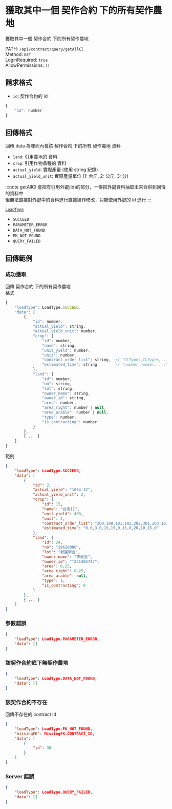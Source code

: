 # 獲取其中一個 契作合約 下的所有契作農地

獲取其中一個 契作合約 下的所有契作農地

PATH: `/api/contract/query/getAllCl`  
Method: `GET`  
LoginRequired: `true`  
AllowPermissions: `[]`  


## 請求格式
* `id`: 契作合約的 id

```js
{
    "id": number
}
```


## 回傳格式

回傳 data 為陣列內含該 契作合約 下的所有 契作農地 資料  

* `land`: 引用農地的 資料
* `crop`: 引用作物品種的 資料
* `actual_yield`: 實際產量 (使用 string 紀錄)
* `actual_yield_unit`: 實際產量單位 (1: 台斤, 2: 公斤, 3: 分)

:::note
getAllCl 會把有引用外鍵(id)的部分，一併把外鍵資料抽取出來合併到回傳的資料中  
但無法直接對外鍵中的資料進行直接操作修改，只能使用外鍵的 id 進行
:::

[`LoadType`](../../../types.md#loadtype)  
* `SUCCEED`
* `PARAMETER_ERROR`
* `DATA_NOT_FOUND`
* `FK_NOT_FOUND`
* `QUERY_FAILED`



## 回傳範例
### 成功獲取
回傳 契作合約 下的所有契作農地  
格式  
```js
{
    "loadType": LoadType.SUCCEED,
    "data": [
        {
            "id": number,
            "actual_yield": string,
            "actual_yield_unit": number,
            "crop": {
                "id": number,
                "name": string,
                "unit_yield": number,
                "unit": number,
                "contract_order_list": string,  // "CLTypes,CLTypes, ..."
                "estimated_time": string        // "number,number, ..."
            },
            "land": {
                "id": number,
                "no": string,
                "lot": string,
                "owner_name": string,
                "owner_id": string,
                "area": number,
                "area_right": number | null,
                "area_arable": number | null,
                "type": number,
                "is_contracting": number
            }
        },
        { ... }
    ]
}
```
範例  
```json
{
    "loadType": LoadType.SUCCEED,
    "data": [
        {
            "id": 2,
            "actual_yield": "1004.32",
            "actual_yield_unit": 2,
            "crop": {
                "id": 15,
                "name": "台南11",
                "unit_yield": 400,
                "unit": 2,
                "contract_order_list": "200,100,101,102,202,301,203,103,302,201,303,304,104",
                "estimated_time": "0,0,3,0,15,15,0,15,0,20,10,15,0"
            },
            "land": {
                "id": 24,
                "no": "19620006",
                "lot": "新園新吉",
                "owner_name": "李鳳雲",
                "owner_id": "T221484747",
                "area": 0.25,
                "area_right": 0.25,
                "area_arable": null,
                "type": 1,
                "is_contracting": 0
            }
        },
        { ... }
    ]
}
```

### 參數錯誤
```json
{
    "loadType": LoadType.PARAMETER_ERROR,
    "data": []
}
```

### 該契作合約底下無契作農地
```json
{
    "loadType": LoadType.DATA_NOT_FOUND,
    "data": []
}
```

### 該契作合約不存在
回傳不存在的 contract id  
```json
{
    "loadType": LoadType.FK_NOT_FOUND,
    "missingFK": MissingFK.CONTRACT_ID,
    "data": [
        { 
            "id": 30 
        }
    ]
}
```

### Server 錯誤  
```json
{
    "loadType": LoadType.QUERY_FAILED,
    "data": []
}
```
